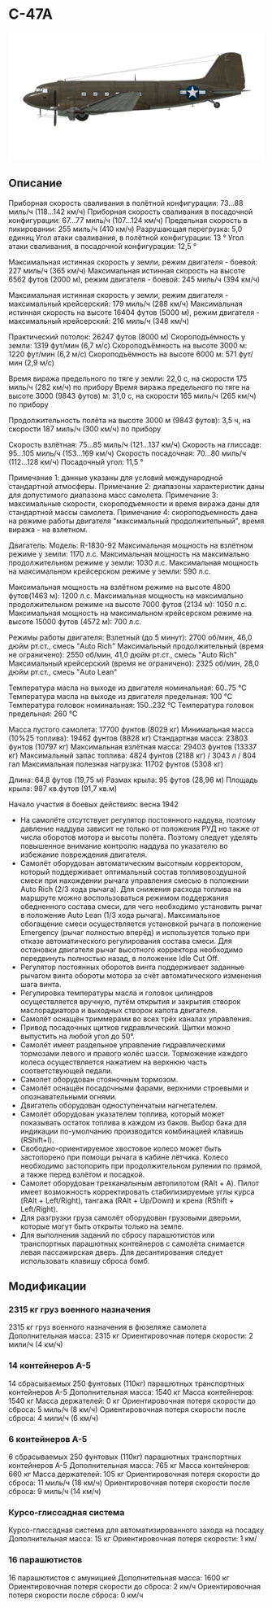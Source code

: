 # C-47A

![c47a](../images/c47a.png)

## Описание

Приборная скорость сваливания в полётной конфигурации: 73...88 миль/ч (118...142 км/ч)
Приборная скорость сваливания в посадочной конфигурации: 67...77 миль/ч (107...124 км/ч)
Предельная скорость в пикировании: 255 миль/ч (410 км/ч)
Разрушающая перегрузка: 5,0 единиц
Угол атаки сваливания, в полётной конфигурации: 13 °
Угол атаки сваливания, в посадочной конфигурации: 12,5 °

Максимальная истинная скорость у земли, режим двигателя - боевой: 227 миль/ч (365 км/ч)
Максимальная истинная скорость на высоте 6562 футов (2000 м), режим двигателя - боевой: 245 миль/ч (394 км/ч)

Максимальная истинная скорость у земли, режим двигателя - максимальный крейсерский: 179 миль/ч (288 км/ч)
Максимальная истинная скорость на высоте 16404 футов (5000 м), режим двигателя - максимальный крейсерский: 216 миль/ч (348 км/ч)

Практический потолок: 26247 футов (8000 м)
Скороподъёмность у земли: 1319 фут/мин (6,7 м/с) 
Скороподъёмность на высоте 3000 м: 1220 фут/мин (6,2 м/с) 
Скороподъёмность на высоте 6000 м: 571 фут/мин (2,9 м/с) 

Время виража предельного по тяге у земли: 22,0 с, на скорости 175 миль/ч (282 км/ч) по прибору
Время виража предельного по тяге на высоте 3000 (9843 футов) м: 31,0 с, на скорости  165 миль/ч (265 км/ч) по прибору

Продолжительность полёта на высоте 3000 м (9843 футов): 3,5 ч, на скорости 187 миль/ч (300 км/ч) по прибору

Скорость взлётная: 75...85 миль/ч (121...137 км/ч)
Скорость на глиссаде: 95...105 миль/ч (153...169 км/ч)
Скорость посадочная: 70...80 миль/ч (112...128 км/ч)
Посадочный угол: 11,5 °

Примечание 1: данные указаны для условий международной стандартной атмосферы.
Примечание 2: диапазоны характеристик даны для допустимого диапазона масс самолета.
Примечание 3: максимальные скорости, скороподъемности и время виража даны для стандартной массы самолета.
Примечание 4: скороподъемность дана на режиме работы двигателя "максимальный продолжительный", время виража - на взлетном.

Двигатель:
Модель: R-1830-92
Максимальная мощность на взлётном режиме у земли: 1170 л.с.
Максимальная мощность на максимально продолжительном режиме у земли: 1030 л.с.
Максимальная мощность на максимальном крейсерском режиме у земли: 590 л.с.

Максимальная мощность на взлётном режиме на высоте 4800 футов(1463 м): 1200 л.с.
Максимальная мощность на максимально продолжительном режиме на высоте 7000 футов (2134 м): 1050 л.с.
Максимальная мощность на максимальном крейсерском режиме на высоте 15000 футов (4572 м): 700 л.с.

Режимы работы двигателя:
Взлетный (до 5 минут): 2700 об/мин, 46,0 дюйм рт.ст., смесь "Auto Rich" 
Максимальный продолжительный (время не ограничено): 2550 об/мин, 41,0 дюйм рт.ст., смесь "Auto Rich" 
Максимальный крейсерский (время не ограничено): 2325 об/мин, 28,0 дюйм рт.ст., смесь "Auto Lean" 

Температура масла на выходе из двигателя номинальная: 60..75 °С
Температура масла на выходе из двигателя предельная: 100 °С
Температура головок номинальная: 150..232 °С
Температура головок предельная: 260 °С

Масса пустого самолета: 17700 фунтов (8029 кг)
Минимальная масса (10%25 топлива): 19462 фунтов (8828 кг)
Стандартная масса: 23803 фунтов (10797 кг)
Максимальная взлётная масса: 29403 фунтов (13337 кг)
Максимальный запас топлива: 4824 фунтов (2188 кг) / 3043 л / 804 гал
Максимальная полезная нагрузка: 11702 фунтов (5308 кг)

Длина: 64,8 футов (19,75 м)
Размах крыла: 95 футов (28,96 м)
Площадь крыла: 987 кв.футов (91,7 кв.м)

Начало участия в боевых действиях: весна 1942

- На самолёте отсутствует регулятор постоянного наддува, поэтому давление наддува зависит не только от положения РУД но также от числа оборотов мотора и высоты полёта. Поэтому следует уделять повышенное внимание контролю наддува по указателю во избежание повреждения двигателя.
- Самолёт оборудован автоматическим высотным корректором, который поддерживает оптимальный состав топливовоздушной смеси при нахождении рычага управления смесью в положении Auto Rich (2/3 хода рычага). Для снижения расхода топлива на маршруте можно воспользоваться режимом поддержания обедненного состава смеси, для чего необходимо установить рычаг в положение Auto Lean (1/3 хода рычага). Максимальное обогащение смеси осуществляется установкой рычага в положение Emergency (рычаг полностью вперёд) и используется только при отказе автоматического регулирования состава смеси. Для остановки двигателя рычаг высотного корректора необходимо передвинуть полностью назад, в положение Idle Cut Off.
- Регулятор постоянных оборотов винта поддерживает заданные рычагом винта обороты мотора за счёт автоматического изменения шага винта.
- Регулировка температуры масла и головок цилиндров осуществляется вручную, путём открытия и закрытия створок маслорадиатора и выходных створок капота двигателя.
- Самолёт оснащён триммерами во всех трёх каналах управления.
- Привод посадочных щитков гидравлический. Щитки можно выпустить на любой угол до 50°.
- Самолёт имеет раздельное управление гидравлическими тормозами левого и правого колёс шасси. Торможение каждого колеса осуществляется нажатием на верхнюю часть соответствующей педали.
- Самолет оборудован стояночным тормозом.
- Самолёт оснащён посадочными фарами, верхними строевыми и опознавательными огнями.
- Двигатель оборудован одноступенчатым нагнетателем.
- Самолёт оборудован указателем топлива, который может показывать остаток топлива в каждом из баков. Выбор бака для индикации по-умолчанию производится комбинацией клавишь (RShift+I).
- Свободно-ориентируемое хвостовое колесо может быть застопорено при помощи рычага в кабине лётчика. Колесо необходимо застопорить при продолжительном рулении по прямой, а также перед взлётом и посадкой.
- Самолет оборудован трехканалыным автопилотом (RAlt + A). Пилот имеет возможность корректировать стабилизируемые углы курса (RAlt + Left/Right), тангажа (RAlt + Up/Down) и крена (RShift + Left/Right).
- Для разгрузки груза самолёт оборудован грузовыми дверьми, которые могут быть открыты только на земле.
- Для выполнения заданий по сбросу парашютистов или транспортных парашютных контейнеров с самолёта снимается левая пассажирская дверь. Для десантирования следует использовать клавишу сброса бомб.

## Модификации

### 2315 кг груз военного назначения

2315 кг груз военного назначения в фюзеляже самолета
Дополнительная масса: 2315 кг
Ориентировочная потеря скорости: 2 мили/ч (4 км/ч)

### 14 контейнеров A-5

14 сбрасываемых 250 фунтовых (110кг) парашютных транспортных контейнеров A-5
Дополнительная масса: 1540 кг
Масса контейнеров: 1540 кг
Масса держателей: 0 кг
Ориентировочная потеря скорости до сброса: 5 миль/ч (8 км/ч)
Ориентировочная потеря скорости после сброса: 4 мили/ч (6 км/ч)
### 6 контейнеров A-5

6 сбрасываемых 250 фунтовых (110кг) парашютных транспортных контейнеров A-5
Дополнительная масса: 765 кг
Масса контейнеров: 660 кг
Масса держателей: 105 кг
Ориентировочная потеря скорости до сброса: 11 миль/ч (18 км/ч)
Ориентировочная потеря скорости после сброса: 9 миль/ч (14 км/ч)
### Курсо-глиссадная система

Курсо-глиссадная система для автоматизированного захода на посадку
Дополнительная масса: 15 кг
Ориентировочная потеря скорости: 1 км/
### 16 парашютистов

16 парашютистов с амуницией
Дополнительная масса: 1600 кг
Ориентировочная потеря скорости до сброса: 2 км/ч
Ориентировочная потеря скорости после сброса: 0 км/ч